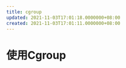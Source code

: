 ```yaml
---
title: cgroup
updated: 2021-11-03T17:01:18.0000000+08:00
created: 2021-11-03T17:01:11.0000000+08:00
---
```


# 使用Cgroup
